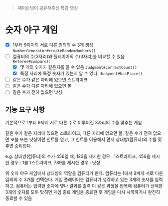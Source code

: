 >  제이슨님이 공유해주신 특강 영상
 
# 숫자 야구 게임

- [x] 1부터 9까지의 서로 다른 임의의 수 3개 생성 `NumberGenerator#createRandomNumbers()`
- [ ] 컴퓨터의 수(3자리)와 플레이어의 수(3자리)를 비교할 수 있음 `Referee#compare()`
  - [x] 몇 개의 숫자가 같은지를 알 수 있음 `Judgment#correctCount()`
  - [x] 특정 자리에 특정 숫자가 있는지 알 수 있다. `Judgment#hasPlace()`
- [ ] 같은 수가 같은 자리에 있으면 스트라이크
- [ ] 같은 수가 다른 자리에 있으면 볼
- [ ] 같은 수가 전혀 없으면 낫싱

## 기능 요구 사항

기본적으로 1부터 9까지 서로 다른 수로 이루어진 3자리의 수를 맞추는 게임

같은 수가 같은 자리에 있으면 스트라이크, 다른 자리에 있으면 볼,
같은 수가 전혀 없으면 포볼 또는 낫싱이란 힌트를 얻고,
그 힌트를 이용해서 먼저 상대방(컴퓨터)의 수를 맞추면 승리한다.

e.g. 상대방(컴퓨터)의 수가 456일 때,
123을 제시한 경우 : 1스트라이크,
456을 제시한 경우 : 1볼 1스트라이크,
789를 제시한 경우 : 낫싱

위 숫자 야구 게임에서 상대방의 역할을 컴퓨터가 한다.
컴퓨터는 1에서 9까지 서로 다른 임의의 수 3개를 선택한다.
게임 플레이어는 컴퓨터가 생각하고 있는 3개의 숫자를 입력하고, 컴퓨터는 입력한 숫자에 댛나 결과를 출력
이 같은 과정을 반복해 컴퓨터가 선택한 3개의 숫자를 모두 맞히면 게임 종료
게임을 종료한 후 게임을 다시 시작하거나 완전히 종료할 수 있음